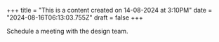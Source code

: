 +++
title = "This is a content created on 14-08-2024 at 3:10PM"
date = "2024-08-16T06:13:03.755Z"
draft = false
+++

  Schedule a meeting with the design team.
        